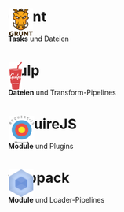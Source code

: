 <style type="text/css">
.tool-logo {
  height: 2em;
  width: 2em;
  position: absolute;
  left: 24%;
}
.tool-logo img {
  max-width: 2em;
  max-height: 2em;
}
</style>

# <span class="tool-logo"><img src="../../media/grunt.svg" alt="grunt logo"/></span> Grunt
<!--{h1:data-bespoke-bullet=1}-->

**Tasks** und Dateien
<!--{p:data-bespoke-bullet=1}-->

# <span class="tool-logo"><img src="../../media/gulp.svg" alt="gulp logo"/></span> Gulp
<!--{h1:data-bespoke-bullet=2}-->

**Dateien** und Transform-Pipelines
<!--{p:data-bespoke-bullet=2}-->

# <span class="tool-logo"><img src="../../media/requirejs.png" alt="requirejs logo"/></span> RequireJS
<!--{h1:data-bespoke-bullet=3}-->

**Module** und Plugins
<!--{p:data-bespoke-bullet=3}-->

# <span class="tool-logo"><img src="../../media/webpack.png" alt="webpack logo"/></span> <span class="name">webpack</span>
<!--{h1:data-bespoke-bullet=4}-->

**Module** und Loader-Pipelines
<!--{p:data-bespoke-bullet=4}-->

